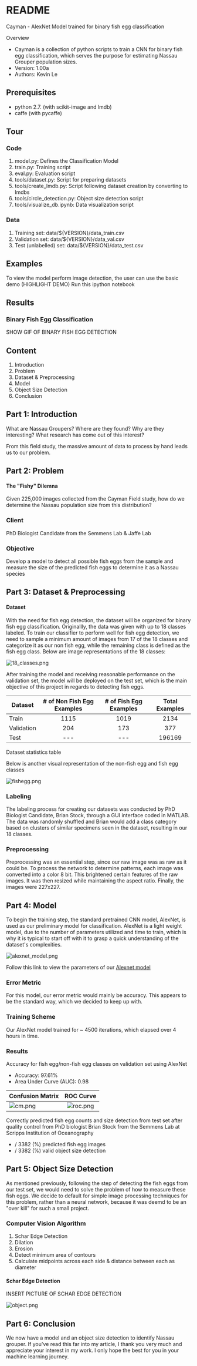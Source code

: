 # README
Cayman - AlexNet Model trained for binary fish egg classification 

Overview
- Cayman is a collection of python scripts to train a CNN for binary fish egg classification, which serves the purpose for estimating Nassau Grouper population sizes.
- Version: 1.00a
- Authors: Kevin Le

## Prerequisites
- python 2.7. (with scikit-image and lmdb)
- caffe (with pycaffe)

## Tour
### Code
1. model.py: Defines the Classification Model
2. train.py: Training script
3. eval.py: Evaluation script
4. tools/dataset.py: Script for preparing datasets
5. tools/create_lmdb.py: Script following dataset creation by converting to lmdbs
6. tools/circle_detection.py: Object size detection script
7. tools/visualize_db.ipynb: Data visualization script

### Data
1. Training set: data/${VERSION}/data_train.csv
2. Validation set: data/${VERSION}/data_val.csv
3. Test (unlabelled) set: data/${VERSION}/data_test.csv

## Examples
To view the model perform image detection, the user can use the basic demo (HIGHLIGHT DEMO)
Run this ipython notebook

## Results
### Binary Fish Egg Classification

SHOW GIF OF BINARY FISH EGG DETECTION

## Content
1. Introduction
2. Problem
3. Dataset & Preprocessing
4. Model
5. Object Size Detection
6. Conclusion

## Part 1: Introduction
What are Nassau Groupers?
Where are they found?
Why are they interesting?
What research has come out of this interest?

From this field study, the massive amount of data to process by hand leads us to our problem.

## Part 2: Problem
#### The "Fishy" Dilemna
Given 225,000 images collected from the Cayman Field study, how do we determine the Nassau population size from this distribution? 

### Client
PhD Biologist Candidate from the Semmens Lab & Jaffe Lab

### Objective
Develop a model to detect all possible fish eggs from the sample and measure the size of the predicted fish eggs to determine it as a Nassau species

## Part 3: Dataset & Preprocessing
#### Dataset
With the need for fish egg detection, the dataset will be organized for binary fish egg classification. Originallly, the data
was given with up to 18 classes labeled. To train our classifier to perform well for fish egg detection, we need to
sample a minimum amount of images from 17 of the 18 classes and categorize it as our non fish egg, while the remaining class is defined as the fish egg class.
Below are image representations of the 18 classes:

![18_classes.png](media/classes_18.png)

After training the model and receiving reasonable performance on the validation set, the model will be deployed on the test set, which is the main objective of this project
in regards to detecting fish eggs. 

| Dataset      | # of Non Fish Egg Examples |# of Fish Egg Examples|Total Examples|
| -------------|:-------------:|:----------:|:----------:|
| Train        | 1115              | 1019           | 2134           |
| Validation   | 204              | 173           |  377          |
| Test         | ---              | ---           | 196169           |
Dataset statistics table

Below is another visual representation of the non-fish egg and fish egg classes

![fishegg.png](media/fish_egg.png)


### Labeling
The labeling process for creating our datasets was conducted by PhD Biologist Candidate, Brian Stock, through a GUI interface coded in MATLAB. The data was randomly shuffled and Brian would
add a class category based on clusters of similar specimens seen in the dataset, resulting in our 18 classes. 

### Preprocessing
Preprocessing was an essential step, since our raw image was as raw as it could be. To process the network
to determine patterns, each image was converted into a color 8 bit. This brightened certain features of the
raw images. It was then resized while maintaining the aspect ratio. Finally, the images were 227x227.

## Part 4: Model
To begin the training step, the standard pretrained CNN model, AlexNet, is used as our preliminary model for classification. 
AlexNet is a light weight model, due to the number of parameters utilized and time to train, which is why it is typical to start off with it
to grasp a quick understanding of the dataset's complexities. 

![alexnet_model.png](media/alexnet.png)

Follow this link to view the parameters of our [Alexnet model](http://ethereon.github.io/netscope/#/gist/f86c5ed05f4a155bffbb814a345e0a5f)

### Error Metric
For this model, our error metric would mainly be accuracy. This appears to be the standard way, which we decided to keep up with.

### Training Scheme
Our AlexNet model trained for ~ 4500 iterations, which elapsed over 4 hours in time. 

### Results
Accuracy for fish egg/non-fish egg classes on validation set using AlexNet

- Accuracy: 97.61%
- Area Under Curve (AUC): 0.98

| Confusion Matrix        | ROC Curve           |
| ------------- |:-------------:|
| ![cm.png](media/cm.png)              | ![roc.png](media/roc.png)              |

Correctly predicted fish egg counts and size detection from test set after quality control from PhD biologist Brian Stock from the Semmens Lab at Scripps Institution of Oceanography
- / 3382 (%) predicted fish egg images
- / 3382 (%) valid object size detection

## Part 5: Object Size Detection
As mentioned previously, following the step of detecting the fish eggs from our test set, we would need
to solve the problem of how to measure these fish eggs. We decide to default for simple image processing
techniques for this problem, rather than a neural network, because it was deemd to be an "over kill" for
such a small project. 

### Computer Vision Algorithm
1) Schar Edge Detection
2) Dilation
3) Erosion
4) Detect minimum area of contours
5) Calculate midpoints across each side & distance between each as diameter

#### Schar Edge Detection

INSERT PICTURE OF SCHAR EDGE DETECTION

![object.png](media/object_detection.png)

## Part 6: Conclusion
We now have a model and an object size detection to identify Nassau grouper. If you've read this far
into my article, I thank you very much and appreciate your interest in my work. I only hope the best for you
in your machine learning journey.





